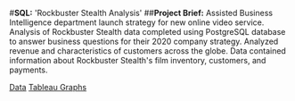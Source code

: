 #**SQL:** 'Rockbuster Stealth Analysis'
##**Project Brief:** Assisted Business Intelligence department launch strategy for new online video service. Analysis of Rockbuster Stealth data completed using PostgreSQL database to answer business questions for their 2020 company strategy. Analyzed revenue and characteristics of customers across the globe. Data contained information about Rockbuster Stealth's film inventory, customers, and payments. 

[Data](http://www.postgresqltutorial.com/wp-content/uploads/2019/05/dvdrental.zip)
[Tableau Graphs](https://public.tableau.com/profile/courtney4279#!/vizhome/3_10Graphs/CountrySales)
